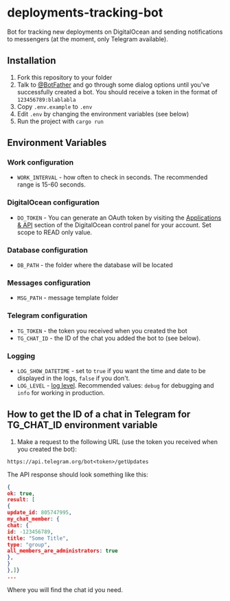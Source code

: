 # deployments-tracking-bot

Bot for tracking new deployments on DigitalOcean and sending notifications to messengers (at the moment, only Telegram available).

## Installation

1. Fork this repository to your folder
1. Talk to [@BotFather](https://t.me/botfather) and go through some dialog options until you've successfully created a bot. You should receive a token in the format of `123456789:blablabla`
1. Copy `.env.example` to `.env`
1. Edit `.env` by changing the environment variables (see below)
1. Run the project with `cargo run`

## Environment Variables

### Work configuration

- `WORK_INTERVAL` - how often to check in seconds. The recommended range is 15-60 seconds.

### DigitalOcean configuration

- `DO_TOKEN` - You can generate an OAuth token by visiting the [Applications & API](https://cloud.digitalocean.com/account/api/tokens) section of the DigitalOcean control panel for your account. Set scope to READ only value.

### Database configuration

- `DB_PATH` - the folder where the database will be located

### Messages configuration

- `MSG_PATH` - message template folder

### Telegram configuration

- `TG_TOKEN` - the token you received when you created the bot
- `TG_CHAT_ID` - the ID of the chat you added the bot to (see below).

### Logging

- `LOG_SHOW_DATETIME` - set to `true` if you want the time and date to be displayed in the logs, `false` if you don't.
- `LOG_LEVEL` - [log level](https://docs.rs/simplelog/latest/simplelog/enum.LevelFilter.html#variants). Recommended values: `debug` for debugging and `info` for working in production.

## How to get the ID of a chat in Telegram for TG_CHAT_ID environment variable

1. Make a request to the following URL (use the token you received when you created the bot):

```
https://api.telegram.org/bot<token>/getUpdates
```

The API response should look something like this:

```json
{
ok: true,
result: [
{
update_id: 805747995,
my_chat_member: {
chat: {
id: -123456789,
title: "Some Title",
type: "group",
all_members_are_administrators: true
},
}
},]}
...
```

Where you will find the chat id you need.
